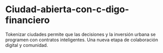 # Ciudad-abierta-con-c-digo-financiero
Tokenizar ciudades permite que las decisiones y la inversión urbana se programen con contratos inteligentes. Una nueva etapa de colaboración digital y comunidad.
